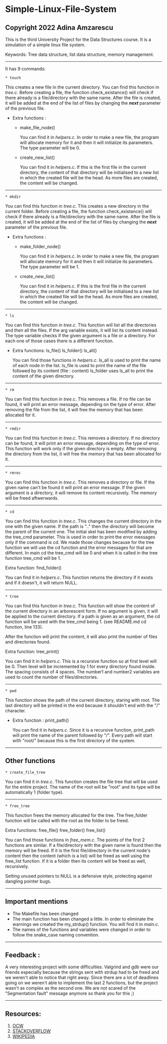 # Simple-Linux-File-System
## Copyright 2022 Adina Amzarescu

This is the third University Project for the Data Structures course.
It is a simulation of a simple linux file system.

Keywords: Tree data structure, list data structure, memory management.

___________________________________________________________________________________________

It has 9 commands:

```
* touch 
```
  This creates a new file in the current directory.
  You can find this function in _tree.c_.
  Before creating a file, the function check_existance()
  will check if there already is a file/directory with the same name.
  After the file is created, it will be added at the end of the list of files by
  changing the **_next_** parameter of the previous file.
  
  * Extra functions :
  
    * make_file_node()
  
      You can find it in _helpers.c_.
      In order to make a new file, the program will allocate memory for it
      and then it will initialize its parameters.
      The type parameter will be 0.
    
    * create_new_list()
    
      You can find it in _helpers.c_.
      If this is the first file in the current directory, the content of
      that directory will be initialised to a new list in which the created
      file will be the head. As more files are created, the content will be
      changed.

___________________________________________________________________________________________

```   
* mkdir
```

  You can find this function in _tree.c_.
  This creates a new directory in the current folder.
  Before creating a file, the function check_existance()
  will check if there already is a file/directory with the same name.
  After the file is created, it will be added at the end of the list of files by
  changing the **_next_** parameter of the previous file.
  
  * Extra functions :
  
      * make_folder_node()
  
        You can find it in _helpers.c_.
        In order to make a new file, the program will allocate memory for it
        and then it will initialize its parameters.
        The type parameter will be 1.
        
      * create_new_list()
    
        You can find it in _helpers.c_.
        If this is the first file in the current directory, the content of
        that directory will be initialised to a new list in which the created
        file will be the head. As more files are created, the content will be
        changed.


___________________________________________________________________________________________

```  
* ls
```

  You can find this function in _tree.c_.
  This function will list all the directories and then all the files. If the arg variable
  exists, it will list its content instead. The type variable checks if the given argument
  is a file or a directory. For each one of those cases there is a different function.

  
  * Extra functions: ls_file() ls_folder() ls_all()
  
    You can find those functions in _helpers.c_.
    ls_all is used to print the name of each node in the list.
    ls_file is used to print the name of the file followed by its content (file : content)
    ls_folder uses ls_all to print the content of the given directory.
    
___________________________________________________________________________________________

```
* rm
```

   You can find this function in _tree.c_.
   This removes a file. If no file can be found, it will print
   an error message, depending on the type of error.
   After removing the file from the list, it will free
   the memory that has been allocated for it.
   
___________________________________________________________________________________________

```
* rmdir
```

   You can find this function in _tree.c_.
   This removes a directory. If no directory can be found, it will print
   an error message, depending on the type of error.
   This function will work only if the given directory is empty.
   After removing the directory from the list, it will free
   the memory that has been allocated for it.
   
___________________________________________________________________________________________

```
* rmrec
```

   You can find this function in _tree.c_.
   This removes a directory or file. If the given name can't be found it will print
   an error message.
   If the given argument is a directory, it will remove its content recursively.
   The memory will be freed aftwerwards.
   
___________________________________________________________________________________________

```
* cd
```

   You can find this function in _tree.c_.
   This changes the current directory in the one with the given name. 
   If the path is ".." then the directory will become the parent of the current one. 
   The initial skel has been modified by adding the tree_cmd parameter. This is used in
   order to print the error messages only if the command is cd. We made those changes because
   for the tree function we will use the cd function and the error messages for that are different.
   In main cd the tree_cmd will be 0 and when it is called in the tree function tree_cmd will be 1.
   
   Extra function: find_folder()
   
   You can find it in _helpers.c_. 
   This function returns the directory if it exists and if it doesn't, it will return NULL.
   
___________________________________________________________________________________________

```
* tree
```

   You can find this function in _tree.c_.
   This function will show the content of the current directory in an
   arborescent form.
   If no argument is given, it will be applied to the current directory.
   If a path is given as an argument, the cd function will be used with
   the tree_cmd being 1. (see README.md cd function, line 133).
   
   After the function will print the content, it will also print the
   number of files and directories found.
   
   Extra function: tree_print()
   
   You can find it in _helpers.c_. 
   This is a recursive function so at first level will be 0. Then level
   will be incremented by 1 for every directory found inside. The spacing
   consists of 4 spaces. The number1 and number2 variables are used to count
   the number of files/directories.
   
___________________________________________________________________________________________

```
* pwd
```

   This function shows the path of the current directory, staring with root. The last
   directory will be printed in the end because it shouldn't end with the "/" character.
    
   * Extra function : print_path()
   
       You can find it in _helpers.c_. 
       Since it is a recursive function, print_path will print
       the name of the parent followed by "/". Every path will start with "root/" because
       this is the first directory of the system.
       
___________________________________________________________________________________________

## **Other functions**

```
* create_file_tree
```

  You can find it in _tree.c_. 
  This function creates the file tree that will be used for the entire project. 
  The name of the root will be "root" and its type will be automatically 1 (folder type).

___________________________________________________________________________________________

```
* free_tree
```

  This function frees the memory allocated for the tree. The free_folder function will be
  called with the root as the folder to be freed.
  
  Extra functions: free_file() free_folder() free_list()
  
  You can find those functions in _free_mem.c_. 
  The points of the first 2 functions are similar. If a file/directory with the given name
  is found then the memory will be freed. If it is the first file/directory in the current
  node's content then the content (which is a list) will be freed as well using the free_list
  function. If it is a folder then its content will be freed as well, recursively.
  
  Setting unused pointers to NULL is a defensive style, protecting against dangling pointer bugs.
  
___________________________________________________________________________________________
  
  ## Important mentions
  
  * The Makefile has been changed
  * The main function has been changed a little. In order to eliminate the warnings we created
    the my_strdup() function. You will find it in _main.c_.
  * The names of the functions and variables were changed in order to follow the snake_case
    naming convention.
    
___________________________________________________________________________________________

## Feedback :

A very interesting project with some difficulties. Valgrind and gdb were our friends especially
because the strings sent with strdup had to be freed and we weren't able to notice that right away.
Since there are a lot of deadlines going on we weren't able to implement the last 2 functions, but
the project wasn't as complex as the second one. We are not scared of the "Segmentation fault" message
anymore so thank you for this ;)

___________________________________________________________________________________________

## Resources:

1. [OCW](https://ocw.cs.pub.ro/courses/sd-ca)
2. [STACKOVERFLOW](https://stackoverflow.com/questions/1025589/setting-variable-to-null-after-free)
3. [WIKIPEDIA](https://en.wikipedia.org/wiki/Tree_(data_structure))
